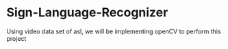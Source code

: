 # Sign-Language-Recognizer
Using video data set of asl, we will be implementing openCV to perform this project

